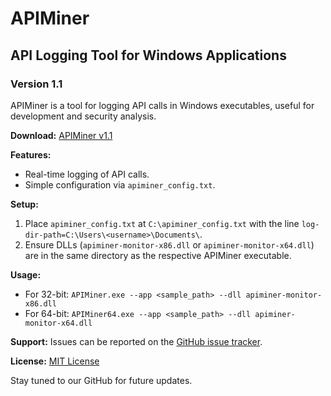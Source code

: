 # APIMiner

## API Logging Tool for Windows Applications

### Version 1.1

APIMiner is a tool for logging API calls in Windows executables, useful for development and security analysis.

**Download:** [APIMiner v1.1](https://github.com/trung501/APIMiner/releases/tag/v1.1)

**Features:**
- Real-time logging of API calls.
- Simple configuration via `apiminer_config.txt`.

**Setup:**
1. Place `apiminer_config.txt` at `C:\apiminer_config.txt` with the line `log-dir-path=C:\Users\<username>\Documents\`.
2. Ensure DLLs (`apiminer-monitor-x86.dll` or `apiminer-monitor-x64.dll`) are in the same directory as the respective APIMiner executable.

**Usage:**
- For 32-bit: `APIMiner.exe --app <sample_path> --dll apiminer-monitor-x86.dll`
- For 64-bit: `APIMiner64.exe --app <sample_path> --dll apiminer-monitor-x64.dll`

**Support:** Issues can be reported on the [GitHub issue tracker](https://github.com/trung501/APIMiner/issues).

**License:** [MIT License](LICENSE)

Stay tuned to our GitHub for future updates.
